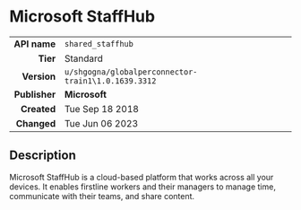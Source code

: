 # Microsoft StaffHub
| | |
|-:|-|
|**API name**|`shared_staffhub`|
|**Tier**|Standard|
|**Version**|`u/shgogna/globalperconnector-train1\1.0.1639.3312`|
|**Publisher**|**Microsoft**|
|**Created**|Tue Sep 18 2018|
|**Changed**|Tue Jun 06 2023|

## Description
Microsoft StaffHub is a cloud-based platform that works across all your devices. It enables firstline workers and their managers to manage time, communicate with their teams, and share content.
